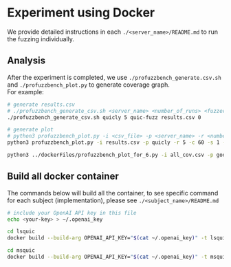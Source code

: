 # Experiment using Docker
We provide detailed instructions in each ```./<server_name>/README.md``` to run the fuzzing individually.


## Analysis
After the experiment is completed, we use ```./profuzzbench_generate.csv.sh``` and ```./profuzzbench_plot.py``` to generate coverage graph.<br/>
For example:
```bash
# generate results.csv
# ./profuzzbench_generate_csv.sh <server_name> <number_of_runs> <fuzzer_name> <csv_output> <append_csv_output?>
./profuzzbench_generate_csv.sh quicly 5 quic-fuzz results.csv 0

# generate plot
# python3 profuzzbench_plot.py -i <csv_file> -p <server_name> -r <number_of_runs> -c <time_in_minutes> -s <plot_every_N_step> -o <output>
python3 profuzzbench_plot.py -i results.csv -p quicly -r 5 -c 60 -s 1 -o quicly_60_minites_coverage.png

python3 ../dockerFiles/profuzzbench_plot_for_6.py -i all_cov.csv -p google_quiche lsquic ngtcp2 picoquic quicly xquic -r 10 -c 2880 -s 1 -o all_cov.pdf
```

## Build all docker container
The commands below will build all the container, to see specific command for each subject (implementation), please see ```./<subject_name>/README.md```
```bash
# include your OpenAI API key in this file
echo <your-key> > ~/.openai_key

cd lsquic
docker build --build-arg OPENAI_API_KEY="$(cat ~/.openai_key)" -t lsquic . --no-cache && cd ../google_quiche/ && docker build --build-arg OPENAI_API_KEY="$(cat ~/.openai_key)" -t google_quiche . --no-cache && cd ../ngtcp2 && docker build --build-arg OPENAI_API_KEY="$(cat ~/.openai_key)" -t ngtcp2 . --no-cache && cd ../picoquic/ && docker build --build-arg OPENAI_API_KEY="$(cat ~/.openai_key)" -t picoquic . --no-cache && cd ../quicly/ && docker build --build-arg OPENAI_API_KEY="$(cat ~/.openai_key)" -t quicly . --no-cache &&  cd ../xquic/ && docker build --build-arg OPENAI_API_KEY="$(cat ~/.openai_key)" -t xquic . --no-cache

cd msquic
docker build --build-arg OPENAI_API_KEY="$(cat ~/.openai_key)" -t msquic . --no-cache && cd ../mvfst/ && docker build --build-arg OPENAI_API_KEY="$(cat ~/.openai_key)" -t mvfst . --no-cache && cd ../neqo && docker build --build-arg OPENAI_API_KEY="$(cat ~/.openai_key)" -t neqo . --no-cache && cd ../quiche/ && docker build --build-arg OPENAI_API_KEY="$(cat ~/.openai_key)" -t quiche . --no-cache && cd ../quinn/ && docker build --build-arg OPENAI_API_KEY="$(cat ~/.openai_key)" -t quinn . --no-cache &&  cd ../s2n-quic/ && docker build --build-arg OPENAI_API_KEY="$(cat ~/.openai_key)" -t s2n-quic . --no-cache
```